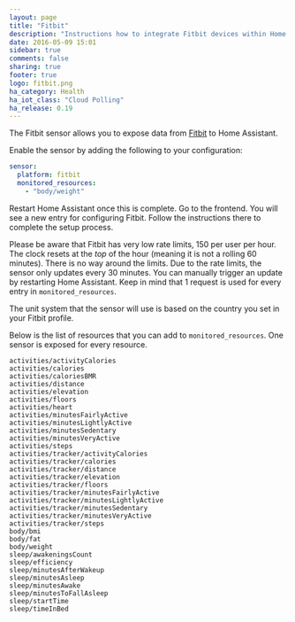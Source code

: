 ```yaml
---
layout: page
title: "Fitbit"
description: "Instructions how to integrate Fitbit devices within Home Assistant."
date: 2016-05-09 15:01
sidebar: true
comments: false
sharing: true
footer: true
logo: fitbit.png
ha_category: Health
ha_iot_class: "Cloud Polling"
ha_release: 0.19
---
```


The Fitbit sensor allows you to expose data from [Fitbit](http://fitbit.com) to Home Assistant.

Enable the sensor by adding the following to your configuration:

```yaml
sensor:
  platform: fitbit
  monitored_resources:
    - "body/weight"
```

Restart Home Assistant once this is complete. Go to the frontend. You will see a new entry for configuring Fitbit. Follow the instructions there to complete the setup process.

Please be aware that Fitbit has very low rate limits, 150 per user per hour. The clock resets at the _top_ of the hour (meaning it is not a rolling 60 minutes). There is no way around the limits. Due to the rate limits, the sensor only updates every 30 minutes. You can manually trigger an update by restarting Home Assistant. Keep in mind that 1 request is used for every entry in `monitored_resources`.

The unit system that the sensor will use is based on the country you set in your Fitbit profile.

Below is the list of resources that you can add to `monitored_resources`. One sensor is exposed for every resource.

```text
activities/activityCalories
activities/calories
activities/caloriesBMR
activities/distance
activities/elevation
activities/floors
activities/heart
activities/minutesFairlyActive
activities/minutesLightlyActive
activities/minutesSedentary
activities/minutesVeryActive
activities/steps
activities/tracker/activityCalories
activities/tracker/calories
activities/tracker/distance
activities/tracker/elevation
activities/tracker/floors
activities/tracker/minutesFairlyActive
activities/tracker/minutesLightlyActive
activities/tracker/minutesSedentary
activities/tracker/minutesVeryActive
activities/tracker/steps
body/bmi
body/fat
body/weight
sleep/awakeningsCount
sleep/efficiency
sleep/minutesAfterWakeup
sleep/minutesAsleep
sleep/minutesAwake
sleep/minutesToFallAsleep
sleep/startTime
sleep/timeInBed
```
